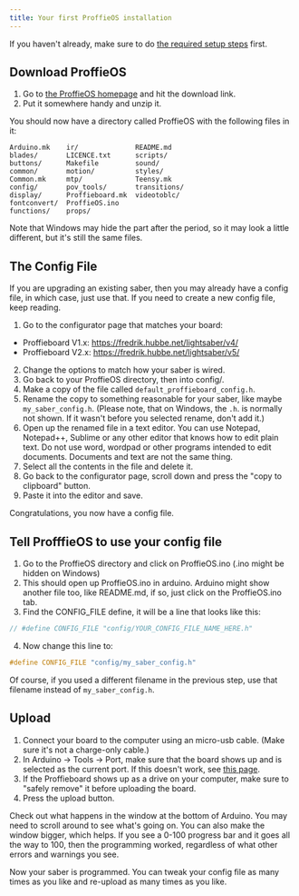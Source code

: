 ```yaml
---
title: Your first ProffieOS installation
---
```


If you haven't already, make sure to do [the required setup steps](/proffieboard-setup.html) first.

## Download ProffieOS

1. Go to [the ProffieOS homepage](https://fredrik.hubbe.net/lightsaber/proffieos.html) and hit the download link.
2. Put it somewhere handy and unzip it.

You should now have a directory called ProffieOS with the following files in it:
```
Arduino.mk    ir/              README.md
blades/       LICENCE.txt      scripts/
buttons/      Makefile         sound/
common/       motion/          styles/
Common.mk     mtp/             Teensy.mk
config/       pov_tools/       transitions/
display/      Proffieboard.mk  videotoblc/
fontconvert/  ProffieOS.ino
functions/    props/
```

Note that Windows may hide the part after the period, so it may look a little different, but it's still the same files.

## The Config File

If you are upgrading an existing saber, then you may already have a config file, in which case, just use that. If you need to create a new config file, keep reading.

1. Go to the configurator page that matches your board:
  * Proffieboard V1.x: https://fredrik.hubbe.net/lightsaber/v4/
  * Proffieboard V2.x: https://fredrik.hubbe.net/lightsaber/v5/
2. Change the options to match how your saber is wired.
4. Go back to your ProffieOS directory, then into config/.
5. Make a copy of the file called `default_proffieboard_config.h`.
6. Rename the copy to something reasonable for your saber, like maybe `my_saber_config.h`. (Please note, that on Windows, the `.h`. is normally not shown. If it wasn't before you selected rename, don't add it.)
7. Open up the renamed file in a text editor. You can use Notepad, Notepad++, Sublime or any other editor that knows how to edit plain text. Do not use word, wordpad or other programs intended to edit documents. Documents and text are not the same thing.
8. Select all the contents in the file and delete it.
9. Go back to the configurator page, scroll down and press the "copy to clipboard" button.
10. Paste it into the editor and save.

Congratulations, you now have a config file.

## Tell ProfffieOS to use your config file

1. Go to the ProffieOS directory and click on ProffieOS.ino (.ino might be hidden on Windows)
2. This should open up ProffieOS.ino in arduino. Arduino might show another file too, like README.md, if so, just click on the ProffieOS.ino tab.
3. Find the CONFIG_FILE define, it will be a line that looks like this:

```cpp
// #define CONFIG_FILE "config/YOUR_CONFIG_FILE_NAME_HERE.h"
```

4. Now change this line to:
```cpp
#define CONFIG_FILE "config/my_saber_config.h"
```

Of course, if you used a different filename in the previous step, use that filename instead of `my_saber_config.h`.

## Upload

1. Connect your board to the computer using an micro-usb cable. (Make sure it's not a charge-only cable.)
2. In Arduino -> Tools -> Port, make sure that the board shows up and is selected as the current port. If this doesn't work, see [this page](/troubleshooting/wheres-my-port.html).
3. If the Proffieboard shows up as a drive on your computer, make sure to "safely remove" it before uploading the board.
4. Press the upload button.

Check out what happens in the window at the bottom of Arduino. You may need to scroll around to see what's going on. You can also make the window bigger, which helps. If you see a 0-100 progress bar and it goes all the way to 100, then the programming worked, regardless of what other errors and warnings you see.

Now your saber is programmed. You can tweak your config file as many times as you like and re-upload as many times as you like.
